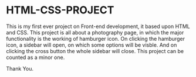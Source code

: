 # HTML-CSS-PROJECT
This is my first ever project on Front-end development, it based upon HTML and CSS.
This project is all about a photography page, in which the major functionality is the working of hamburger icon.
On clicking the hamburger icon, a sidebar will open, on which some options will be visble.
And on clicking the cross button the whole sidebar will close.
This project can be counted as a minor one.

Thank You.
